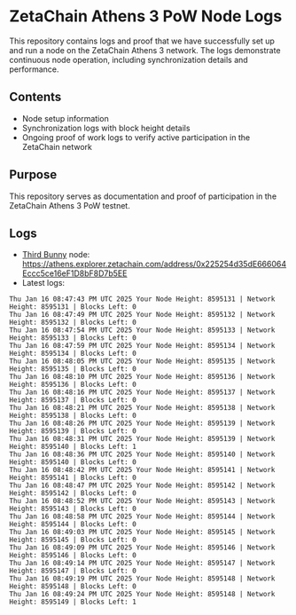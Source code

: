 # ZetaChain Athens 3 PoW Node Logs
This repository contains logs and proof that we have successfully set up and run a node on the ZetaChain Athens 3 network. The logs demonstrate continuous node operation, including synchronization details and performance.

## Contents
- Node setup information
- Synchronization logs with block height details
- Ongoing proof of work logs to verify active participation in the ZetaChain network

## Purpose
This repository serves as documentation and proof of participation in the ZetaChain Athens 3 PoW testnet.

## Logs

- [Third Bunny](https://thirdbunny.xyz/) node: https://athens.explorer.zetachain.com/address/0x225254d35dE666064Eccc5ce16eF1D8bF8D7b5EE
- Latest logs:
```
Thu Jan 16 08:47:43 PM UTC 2025 Your Node Height: 8595131 | Network Height: 8595131 | Blocks Left: 0
Thu Jan 16 08:47:49 PM UTC 2025 Your Node Height: 8595132 | Network Height: 8595132 | Blocks Left: 0
Thu Jan 16 08:47:54 PM UTC 2025 Your Node Height: 8595133 | Network Height: 8595133 | Blocks Left: 0
Thu Jan 16 08:47:59 PM UTC 2025 Your Node Height: 8595134 | Network Height: 8595134 | Blocks Left: 0
Thu Jan 16 08:48:05 PM UTC 2025 Your Node Height: 8595135 | Network Height: 8595135 | Blocks Left: 0
Thu Jan 16 08:48:10 PM UTC 2025 Your Node Height: 8595136 | Network Height: 8595136 | Blocks Left: 0
Thu Jan 16 08:48:16 PM UTC 2025 Your Node Height: 8595137 | Network Height: 8595137 | Blocks Left: 0
Thu Jan 16 08:48:21 PM UTC 2025 Your Node Height: 8595138 | Network Height: 8595138 | Blocks Left: 0
Thu Jan 16 08:48:26 PM UTC 2025 Your Node Height: 8595139 | Network Height: 8595139 | Blocks Left: 0
Thu Jan 16 08:48:31 PM UTC 2025 Your Node Height: 8595139 | Network Height: 8595140 | Blocks Left: 1
Thu Jan 16 08:48:36 PM UTC 2025 Your Node Height: 8595140 | Network Height: 8595140 | Blocks Left: 0
Thu Jan 16 08:48:42 PM UTC 2025 Your Node Height: 8595141 | Network Height: 8595141 | Blocks Left: 0
Thu Jan 16 08:48:47 PM UTC 2025 Your Node Height: 8595142 | Network Height: 8595142 | Blocks Left: 0
Thu Jan 16 08:48:52 PM UTC 2025 Your Node Height: 8595143 | Network Height: 8595143 | Blocks Left: 0
Thu Jan 16 08:48:58 PM UTC 2025 Your Node Height: 8595144 | Network Height: 8595144 | Blocks Left: 0
Thu Jan 16 08:49:03 PM UTC 2025 Your Node Height: 8595145 | Network Height: 8595145 | Blocks Left: 0
Thu Jan 16 08:49:09 PM UTC 2025 Your Node Height: 8595146 | Network Height: 8595146 | Blocks Left: 0
Thu Jan 16 08:49:14 PM UTC 2025 Your Node Height: 8595147 | Network Height: 8595147 | Blocks Left: 0
Thu Jan 16 08:49:19 PM UTC 2025 Your Node Height: 8595148 | Network Height: 8595148 | Blocks Left: 0
Thu Jan 16 08:49:24 PM UTC 2025 Your Node Height: 8595148 | Network Height: 8595149 | Blocks Left: 1
```

